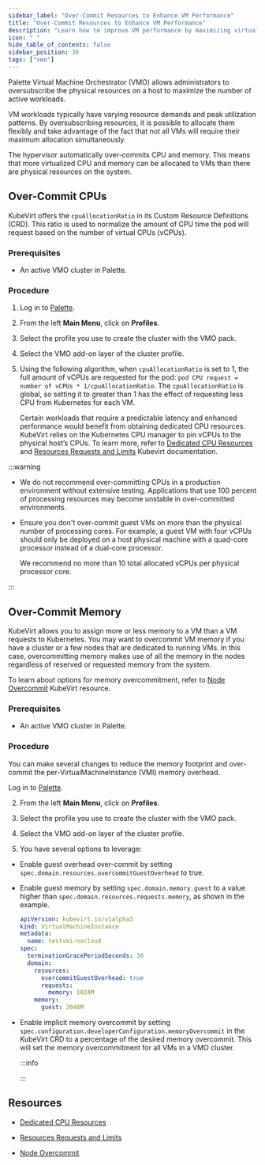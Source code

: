 ```yaml
---
sidebar_label: "Over-Commit Resources to Enhance VM Performance"
title: "Over-Commit Resources to Enhance VM Performance"
description: "Learn how to improve VM performance by maximizing virtual machine CPU and memory using Palette."
icon: " "
hide_table_of_contents: false
sidebar_position: 30
tags: ["vmo"]
---
```


Palette Virtual Machine Orchestrator (VMO) allows administrators to oversubscribe the physical resources on a host to
maximize the number of active workloads.

VM workloads typically have varying resource demands and peak utilization patterns. By oversubscribing resources, it is
possible to allocate them flexibly and take advantage of the fact that not all VMs will require their maximum allocation
simultaneously.

The hypervisor automatically over-commits CPU and memory. This means that more virtualized CPU and memory can be
allocated to VMs than there are physical resources on the system.

## Over-Commit CPUs

KubeVirt offers the `cpuAllocationRatio` in its Custom Resource Definitions (CRD). This ratio is used to normalize the
amount of CPU time the pod will request based on the number of virtual CPUs (vCPUs).

### Prerequisites

- An active VMO cluster in Palette.

### Procedure

1. Log in to [Palette](https://console.spectrocloud.com).

2. From the left **Main Menu**, click on **Profiles**.

3. Select the profile you use to create the cluster with the VMO pack.

4. Select the VMO add-on layer of the cluster profile.

5. Using the following algorithm, when `cpuAllocationRatio` is set to 1, the full amount of vCPUs are requested for the
   pod: `pod CPU request = number of vCPUs * 1/cpuAllocationRatio`. The `cpuAllocationRatio` is global, so setting it to
   greater than 1 has the effect of requesting less CPU from Kubernetes for each VM.

   Certain workloads that require a predictable latency and enhanced performance would benefit from obtaining dedicated
   CPU resources. KubeVirt relies on the Kubernetes CPU manager to pin vCPUs to the physical host’s CPUs. To learn more,
   refer to [Dedicated CPU Resources](https://kubevirt.io/user-guide/compute/dedicated_cpu_resources/) and
   [Resources Requests and Limits](https://kubevirt.io/user-guide/compute/virtual_hardware/#resources-requests-and-limits)
   Kubevirt documentation.

:::warning

- We do not recommend over-committing CPUs in a production environment without extensive testing. Applications that use
  100 percent of processing resources may become unstable in over-committed environments.

- Ensure you don't over-commit guest VMs on more than the physical number of processing cores. For example, a guest VM
  with four vCPUs should only be deployed on a host physical machine with a quad-core processor instead of a dual-core
  processor.

  We recommend no more than 10 total allocated vCPUs per physical processor core.

:::

## Over-Commit Memory

KubeVirt allows you to assign more or less memory to a VM than a VM requests to Kubernetes. You may want to overcommit
VM memory if you have a cluster or a few nodes that are dedicated to running VMs. In this case, overcommitting memory
makes use of all the memory in the nodes regardless of reserved or requested memory from the system.

To learn about options for memory overcommitment, refer to
[Node Overcommit](https://kubevirt.io/user-guide/compute/node_overcommit/) KubeVirt resource.

### Prerequisites

- An active VMO cluster in Palette.

### Procedure

You can make several changes to reduce the memory footprint and over-commit the per-VirtualMachineInstance (VMI) memory
overhead.

Log in to [Palette](https://console.spectrocloud.com).

2. From the left **Main Menu**, click on **Profiles**.

3. Select the profile you use to create the cluster with the VMO pack.

4. Select the VMO add-on layer of the cluster profile.

5. You have several options to leverage:

- Enable guest overhead over-commit by setting `spec.domain.resources.overcommitGuestOverhead` to true.

- Enable guest memory by setting `spec.domain.memory.guest` to a value higher than
  `spec.domain.resources.requests.memory`, as shown in the example.

  ```yaml
  apiVersion: kubevirt.io/v1alpha3
  kind: VirtualMachineInstance
  metadata:
    name: testvmi-nocloud
  spec:
    terminationGracePeriodSeconds: 30
    domain:
      resources:
        overcommitGuestOverhead: true
        requests:
          memory: 1024M
      memory:
        guest: 2048M
  ```

- Enable implicit memory overcommit by setting `spec.configuration.developerConfiguration.memoryOvercommit` in the
  KubeVirt CRD to a percentage of the desired memory overcommit. This will set the memory overcommitment for all VMs in
  a VMO cluster.

  :::info

  :::

## Resources

- [Dedicated CPU Resources](https://kubevirt.io/user-guide/compute/dedicated_cpu_resources/)

- [Resources Requests and Limits](https://kubevirt.io/user-guide/compute/virtual_hardware/#resources-requests-and-limits)

- [Node Overcommit](https://kubevirt.io/user-guide/compute/node_overcommit/)

